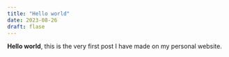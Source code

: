 ```yaml
---
title: "Hello world"
date: 2023-08-26
draft: flase
---
```


**Hello world**, this is the very first post I have made on my personal website.